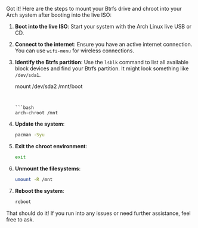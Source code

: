 Got it! Here are the steps to mount your Btrfs drive and chroot into your Arch system after booting into the live ISO:

1. **Boot into the live ISO**: Start your system with the Arch Linux live USB or CD.

2. **Connect to the internet**: Ensure you have an active internet connection. You can use `wifi-menu` for wireless connections.

3. **Identify the Btrfs partition**: Use the `lsblk` command to list all available block devices and find your Btrfs partition. It might look something like `/dev/sda1`.

   mount /dev/sda2 /mnt/boot
   ```


   ```bash
   arch-chroot /mnt
   ```

8. **Update the system**:
   ```bash
   pacman -Syu
   ```

9. **Exit the chroot environment**:
   ```bash
   exit
   ```

10. **Unmount the filesystems**:
    ```bash
    umount -R /mnt
    ```

11. **Reboot the system**:
    ```bash
    reboot
    ```

That should do it! If you run into any issues or need further assistance, feel free to ask.
